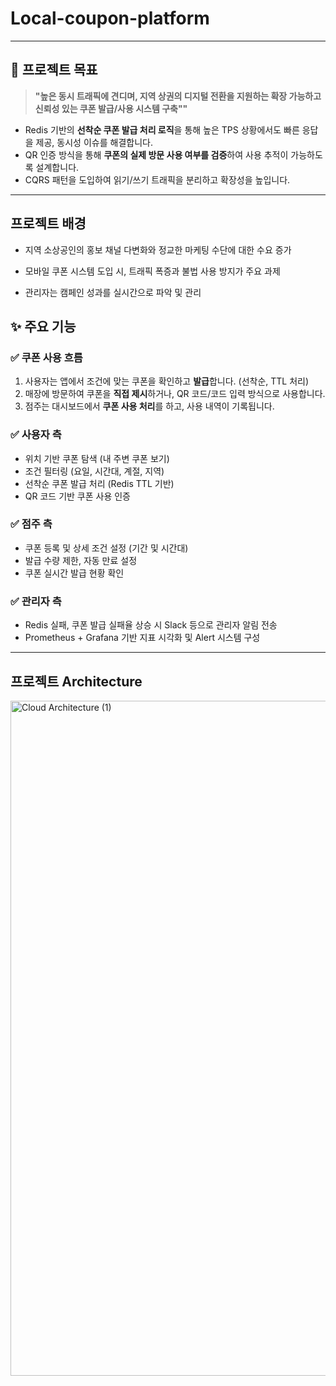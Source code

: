 # Local-coupon-platform

---

## 🎯 프로젝트 목표

> **"높은 동시 트래픽에 견디며, 지역 상권의 디지털 전환을 지원하는 확장 가능하고 신뢰성 있는 쿠폰 발급/사용 시스템 구축""**

- Redis 기반의 **선착순 쿠폰 발급 처리 로직**을 통해 높은 TPS 상황에서도 빠른 응답을 제공, 동시성 이슈를 해결합니다.
- QR 인증 방식을 통해 **쿠폰의 실제 방문 사용 여부를 검증**하여 사용 추적이 가능하도록 설계합니다.
- CQRS 패턴을 도입하여 읽기/쓰기 트래픽을 분리하고 확장성을 높입니다.

---

## 프로젝트 배경

- 지역 소상공인의 홍보 채널 다변화와 정교한 마케팅 수단에 대한 수요 증가

- 모바일 쿠폰 시스템 도입 시, 트래픽 폭증과 불법 사용 방지가 주요 과제

- 관리자는 캠페인 성과를 실시간으로 파악 및 관리

## ✨ 주요 기능

### ✅ 쿠폰 사용 흐름

1. 사용자는 앱에서 조건에 맞는 쿠폰을 확인하고 **발급**합니다. (선착순, TTL 처리)
2. 매장에 방문하여 쿠폰을 **직접 제시**하거나, QR 코드/코드 입력 방식으로 사용합니다.
3. 점주는 대시보드에서 **쿠폰 사용 처리**를 하고, 사용 내역이 기록됩니다.

### ✅ 사용자 측
- 위치 기반 쿠폰 탐색 (내 주변 쿠폰 보기)
- 조건 필터링 (요일, 시간대, 계절, 지역)
- 선착순 쿠폰 발급 처리 (Redis TTL 기반)
- QR 코드 기반 쿠폰 사용 인증

### ✅ 점주 측
- 쿠폰 등록 및 상세 조건 설정 (기간 및 시간대)
- 발급 수량 제한, 자동 만료 설정
- 쿠폰 실시간 발급 현황 확인

### ✅ 관리자 측
- Redis 실패, 쿠폰 발급 실패율 상승 시 Slack 등으로 관리자 알림 전송
- Prometheus + Grafana 기반 지표 시각화 및 Alert 시스템 구성
---



## 프로젝트 Architecture

<img width="1560" height="1080" alt="Cloud Architecture (1)" src="https://github.com/user-attachments/assets/b571955a-8658-461c-b62d-0e7f6acccb9d" />


